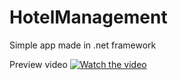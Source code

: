 # HotelManagement
Simple app made in .net framework

Preview video
[![Watch the video](https://img.youtube.com/vi/nTQUwghvy5Q/default.jpg)]([https://youtu.be/nTQUwghvy5Q](https://youtu.be/jIPWYCgu0jo))

